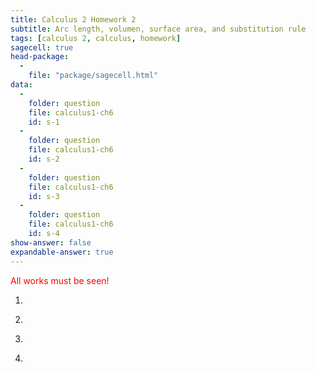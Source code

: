 ```yaml
---
title: Calculus 2 Homework 2
subtitle: Arc length, volumen, surface area, and substitution rule
tags: [calculus 2, calculus, homework]
sagecell: true
head-package:
  -
    file: "package/sagecell.html"
data:
  -
    folder: question
    file: calculus1-ch6
    id: s-1
  -
    folder: question
    file: calculus1-ch6
    id: s-2
  - 
    folder: question
    file: calculus1-ch6
    id: s-3
  -
    folder: question
    file: calculus1-ch6
    id: s-4
show-answer: false
expandable-answer: true
---
```

<span style="color:red;">All works must be seen!</span>

1. <div id='question-question-calculus1-ch6-s1'></div>

2. <div id='question-question-calculus1-ch6-s2'></div>

3. <div id='question-question-calculus1-ch6-s3'></div>

4. <div id='question-question-calculus1-ch6-s4'></div>
